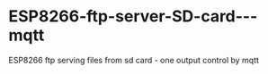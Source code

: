 # ESP8266-ftp-server-SD-card---mqtt
ESP8266 ftp serving files from sd card - one output control by mqtt
